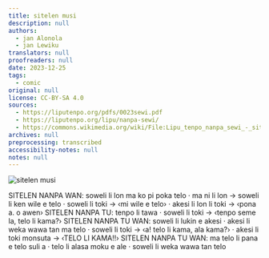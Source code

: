 ```yaml
---
title: sitelen musi
description: null
authors:
  - jan Alonola
  - jan Lewiku
translators: null
proofreaders: null
date: 2023-12-25
tags:
  - comic
original: null
license: CC-BY-SA 4.0
sources:
  - https://liputenpo.org/pdfs/0023sewi.pdf
  - https://liputenpo.org/lipu/nanpa-sewi/
  - https://commons.wikimedia.org/wiki/File:Lipu_tenpo_nanpa_sewi_-_sitelen_musi.png
archives: null
preprocessing: transcribed
accessibility-notes: null
notes: null
---
```


![sitelen musi](https://upload.wikimedia.org/wikipedia/commons/2/2d/Lipu_tenpo_nanpa_sewi_-_sitelen_musi.png)

SITELEN NANPA WAN: soweli li lon ma ko pi poka telo · ma ni li lon → soweli li ken wile e telo · soweli li toki → ‹mi wile e telo› · akesi li lon li toki → ‹pona a. o awen›
SITELEN NANPA TU: tenpo li tawa · soweli li toki → ‹tenpo seme la, telo li kama?›
SITELEN NANPA TU WAN: soweli li lukin e akesi · akesi li weka wawa tan ma telo · soweli li toki → ‹a! telo li kama, ala kama?› · akesi li toki monsuta → ‹TELO LI KAMA!!›
SITELEN NANPA TU WAN: ma telo li pana e telo suli a · telo li alasa moku e ale · soweli li weka wawa tan telo
